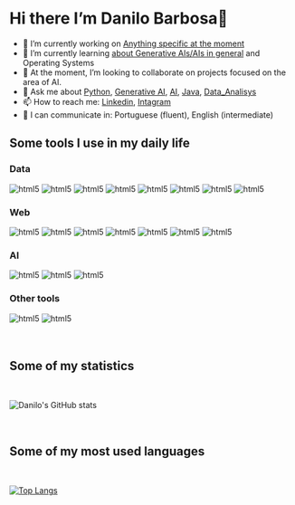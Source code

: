 # Hi there I’m Danilo Barbosa👋


- 🔭 I’m currently working on [Anything specific at the moment](https://github.com/DaniloCB06?tab=repositories)
- 🌱 I’m currently learning [about Generative AIs/AIs in general](https://generativeai.net) and Operating Systems
- 👯 At the moment, I’m looking to collaborate on projects focused on the area of AI.
- 💬 Ask me about [Python](https://www.python.org), [Generative AI](https://generativeai.net), [AI](https://cloud.google.com/learn/what-is-artificial-intelligence?hl=pt-BR), [Java](), [Data_Analisys](https://pandas.pydata.org/docs/)
- 📫 How to reach me: [Linkedin](https://www.linkedin.com/in/danilo-barbosa-3089b3256/), [Intagram](https://www.instagram.com/danilodcb_/)
- 🎤 I can communicate in: Portuguese (fluent), English (intermediate)


## Some tools I use in my daily life

<div style="display: inline_block">
    <h3> Data</h3>
    <img algin="center" alt="html5" src="https://img.shields.io/badge/Python-3776AB?style=for-the-badge&logo=python&logoColor=white">
    <img algin="center" alt="html5" src="https://img.shields.io/badge/MongoDB-4EA94B?style=for-the-badge&logo=mongodb&logoColor=white">
    <img algin="center" alt="html5" src="https://img.shields.io/badge/SQLite-07405E?style=for-the-badge&logo=sqlite&logoColor=white">
    <img algin="center" alt="html5" src="https://img.shields.io/badge/PostgreSQL-316192?style=for-the-badge&logo=postgresql&logoColor=white">
    <img algin="center" alt="html5" src="https://img.shields.io/badge/MySQL-00000F?style=for-the-badge&logo=mysql&logoColor=white">
    <img algin="center" alt="html5" src="https://img.shields.io/badge/Pandas%20--fff.svg">
    <img algin="center" alt="html5" src="https://img.shields.io/badge/Scikit Learn%20--1azc9c.svg">
    <img algin="center" alt="html5" src="https://img.shields.io/badge/Vector Data%20--1abc9c.svg">
    <h3> Web</h3>
    <img algin="center" alt="html5" src="https://img.shields.io/badge/HTML5-E34F26?style=for-the-badge&logo=html5&logoColor=white">
    <img algin="center" alt="html5" src="https://img.shields.io/badge/CSS3-1572B6?style=for-the-badge&logo=css3&logoColor=white">
    <img algin="center" alt="html5" src="https://img.shields.io/badge/JavaScript-F7DF1E?style=for-the-badge&logo=javascript&logoColor=black">
    <img algin="center" alt="html5" src="https://img.shields.io/badge/React-20232A?style=for-the-badge&logo=react&logoColor=61DAFB">
    <img algin="center" alt="html5" src="https://img.shields.io/badge/Flask-000000?style=for-the-badge&logo=flask&logoColor=white">
    <img algin="center" alt="html5" src="https://img.shields.io/badge/Django-092E20?style=for-the-badge&logo=django&logoColor=white">
    <img algin="center" alt="html5" src="https://img.shields.io/badge/Tailwind_CSS-38B2AC?style=for-the-badge&logo=tailwind-css&logoColor=white">
    <h3> AI</h3>
    <img algin="center" alt="html5" src="https://img.shields.io/badge/TensorFlow-FF6F00?style=for-the-badge&logo=tensorflow&logoColor=white">
    <img algin="center" alt="html5" src="https://img.shields.io/badge/OpenAi%20--fff.svg">
    <img algin="center" alt="html5" src="https://img.shields.io/badge/LangChain%20--f3661.svg">
    <h3> Other tools</h3>
    <img algin="center" alt="html5" src="https://img.shields.io/badge/C-00599C?style=for-the-badge&logo=c&logoColor=white">
    <img algin="center" alt="html5" src="https://img.shields.io/badge/Assembly%20--fff.svg">
</div>


<br>
<br>
<h2> Some of my statistics </h2>
<br>

![Danilo's GitHub stats](https://github-readme-stats.vercel.app/api?username=DaniloCB06&show_icons=true&theme=radical)

<br>
<h2> Some of my most used languages </h2>
<br>

[![Top Langs](https://github-readme-stats.vercel.app/api/top-langs/?username=ffff&theme=radical&layout=donut)](https://github.com/anuraghazra/github-readme-stats)

